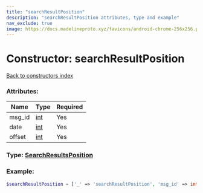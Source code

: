 ```yaml
---
title: "searchResultPosition"
description: "searchResultPosition attributes, type and example"
nav_exclude: true
image: https://docs.madelineproto.xyz/favicons/android-chrome-256x256.png
---
```

# Constructor: searchResultPosition  
[Back to constructors index](/API_docs/constructors/index.md)



### Attributes:

| Name     |    Type       | Required |
|----------|---------------|----------|
|msg\_id|[int](/API_docs/types/int.md) | Yes|
|date|[int](/API_docs/types/int.md) | Yes|
|offset|[int](/API_docs/types/int.md) | Yes|



### Type: [SearchResultsPosition](/API_docs/types/SearchResultsPosition.md)


### Example:

```php
$searchResultPosition = ['_' => 'searchResultPosition', 'msg_id' => int, 'date' => int, 'offset' => int];
```  
